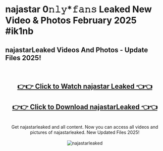 # najastar 0𝚗𝚕𝚢*𝚏𝚊𝚗𝚜 Leaked New Video & Photos February 2025 #ik1nb

<h2>najastarLeaked Videos And Photos - Update Files 2025!</h2>
<br>
<div align="center">
<h2><a href="https://mediaupload.pro?title=najastar&ref=11F" rel="nofollow">👉👉 Click to Watch najastar Leaked 👈👈</a></h2>
<h2><a href="https://mediaupload.pro?title=najastar&ref=11F" rel="nofollow">👉👉 Click to Download najastarLeaked 👈👈</a></h2>
<br>
Get najastarleaked and all content. Now you can access all videos and pictures of najastarleaked. New Updated Files 2025!
<br>
<br>
<a href="https://mediaupload.pro?title=najastar&ref=11F" rel="nofollow" data-target="animated-image.originalLink"><img src="https://i.ibb.co/Gkj2r4b/banner.png" alt="najastarleaked" style="max-width: 100%; display: inline-block;" data-target="animated-image.originalImage"></a>
</div>
<br>

